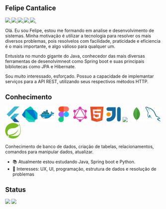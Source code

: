 <head>
  <link rel="stylesheet" href="https://cdn.jsdelivr.net/gh/devicons/devicon@latest/devicon.min.css">
</head>

## Felipe Cantalice
<a href=""> <img src="https://img.shields.io/badge/LinkedIn-0077B5?style=for-the-badge&logo=linkedin&logoColor=white"/> </a>
<a href=""> <img src="https://img.shields.io/badge/GitHub-100000?style=for-the-badge&logo=github&logoColor=white"/> </a>
<a href="https://www.reddit.com/user/felipep31"> <img src="https://img.shields.io/badge/Reddit-FF4500?style=for-the-badge&logo=reddit&logoColor=white"/> </a>
<a href="https://twitter.com/felipe82274727"> <img src="https://img.shields.io/badge/Twitter-1DA1F2?style=for-the-badge&logo=twitter&logoColor=white"/> </a>
<a href="mailto:felipep31a@gmail.com"> <img src="https://img.shields.io/badge/Gmail-D14836?style=for-the-badge&logo=gmail&logoColor=white"/> </a>
<a href=""> <img src=""/> </a>

Olá. Eu sou Felipe, estou me formando em analise e desenvolvimento de sistemas. Minha motivação é utilizar a tecnologia para resolver os mais diversos problemas, pois resolvelos com facilidade, praticidade e eficiencia é o mais importante, e algo válioso para qualquer um.

Entusista no mundo gigante do Java, conhecedor das mais diversas ferramentas de desenolvimneot como Spring boot e suas principais bibliotecas como JPA e Hibernate.

Sou muito interessado, esforçado. Possuo a capacidade de implemantar serviços para a API REST, utilizando seus respectivos métodos HTTP. 

## Conhecimento

<div>
  <p align="left"> 
    <img src="https://github.com/devicons/devicon/blob/master/icons/flutter/flutter-original.svg" width="50" />
     <img src="https://github.com/devicons/devicon/blob/master/icons/dart/dart-original.svg" width="50" />
    <img src="https://github.com/devicons/devicon/blob/master/icons/docker/docker-original.svg" width="50" />
    <img src="https://github.com/devicons/devicon/blob/master/icons/figma/figma-original.svg" width="50" />
    <img src="https://github.com/devicons/devicon/blob/master/icons/graphql/graphql-plain.svg" width="50" />
    <img src="https://github.com/devicons/devicon/blob/master/icons/html5/html5-original.svg" width="50" />
    <img src="https://github.com/devicons/devicon/blob/master/icons/intellij/intellij-original.svg" width="50" />
    <img src="https://github.com/devicons/devicon/tree/master/icons/java" width="50" />
    <img src="https://github.com/devicons/devicon/blob/master/icons/mongodb/mongodb-original.svg" width="50" />
    <img src="https://github.com/devicons/devicon/blob/master/icons/mysql/mysql-original.svg" width="50" />
    <img src="https://github.com/devicons/devicon/blob/master/icons/spring/spring-original.svg" width="50" />
    <img src="" width="50" />
    <img src="" width="50" />
   </p>
  </div>

Conhecimento de banco de dados, criação de tabelas, relacionamentos, comandos para manipular dados, atualizar.

- :books: Atualmente estou estudando  Java, Spring boot e Python.
- :pushpin: Interesses: UX, UI, programação, estrutura de dados e resolução de problemas


## Status

<div>
  <span>
    <img src="https://github-readme-stats.vercel.app/api?username=FelipeCantalice&show_icons=true&theme=radical" />
  </span>
   <span>
     <img src="https://github-readme-stats.vercel.app/api/top-langs/?username=FelipeCantalice&show_icons=true&theme=radical&layout=compact" />
  </span>
  </div>

<div>
